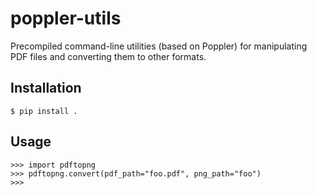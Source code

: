 # poppler-utils

Precompiled command-line utilities (based on Poppler) for manipulating PDF files and converting them to other formats.

## Installation

```
$ pip install .
```

## Usage

```
>>> import pdftopng
>>> pdftopng.convert(pdf_path="foo.pdf", png_path="foo")
>>>
```
